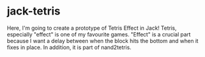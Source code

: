 # jack-tetris
Here, I'm going to create a prototype of Tetris Effect in Jack! Tetris, especially "effect" is one of my favourite games. "Effect" is a crucial part because I want a delay between when the block hits the bottom and when it fixes in place. In addition, it is part of nand2tetris.
